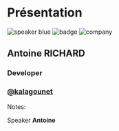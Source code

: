 <!-- .slide: class="speaker-slide blue" -->

# Présentation

![speaker blue](./assets/images/speaker-antoine.jpg)
![badge](./assets/images/gcp-cloud-architect.png)
![company](./assets/images/logo-SFEIR-blanc.png)

<h2>Antoine <span>RICHARD</span></h2>

### Developer
<!-- .element: class="icon-rule icon-first" -->

### [@kalagounet](https://twitter.com/kalagounet)
<!-- .element: class="icon-second" -->

Notes:

Speaker **Antoine**
